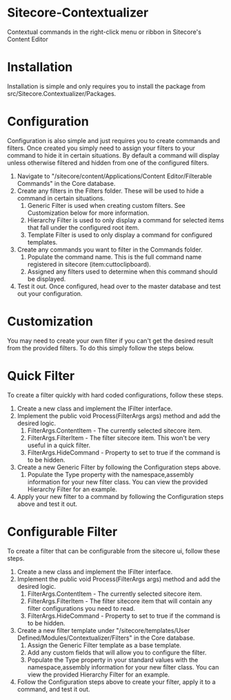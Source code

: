Sitecore-Contextualizer
=======================

Contextual commands in the right-click menu or ribbon in Sitecore's Content Editor

Installation
============

Installation is simple and only requires you to install the package from src/Sitecore.Contextualizer/Packages.

Configuration
=============

Configuration is also simple and just requires you to create commands and filters. Once created you simply need to assign your filters to your command to hide it in certain situations. By default a command will display unless otherwise filtered and hidden from one of the configured filters.

1.  Navigate to "/sitecore/content/Applications/Content Editor/Filterable Commands" in the Core database.
2.  Create any filters in the Filters folder. These will be used to hide a command in certain situations.
	1.  Generic Filter is used when creating custom filters. See Customization below for more information.
	2.  Hierarchy Filter is used to only display a command for selected items that fall under the configured root item.
	3.  Template Filter is used to only display a command for configured templates.
3.  Create any commands you want to filter in the Commands folder.
	1.  Populate the command name. This is the full command name registered in sitecore (item:cuttoclipboard).
	2.  Assigned any filters used to determine when this command should be displayed.
4.  Test it out. Once configured, head over to the master database and test out your configuration.

Customization
=============

You may need to create your own filter if you can't get the desired result from the provided filters. To do this simply follow the steps below.

Quick Filter
============

To create a filter quickly with hard coded configurations, follow these steps.

1.  Create a new class and implement the IFilter interface.
2.  Implement the public void Process(FilterArgs args) method and add the desired logic.
	1.  FilterArgs.ContentItem - The currently selected sitecore item.
	2.  FilterArgs.FilterItem - The filter sitecore item. This won't be very useful in a quick filter.
	3.  FilterArgs.HideCommand - Property to set to true if the command is to be hidden.
3.  Create a new Generic Filter by following the Configuration steps above.
	1.  Populate the Type property with the namespace,assembly information for your new filter class. You can view the provided Hierarchy Filter for an example.
4.  Apply your new filter to a command by following the Configuration steps above and test it out.

Configurable Filter
===================

To create a filter that can be configurable from the sitecore ui, follow these steps.

1.  Create a new class and implement the IFilter interface.
2.  Implement the public void Process(FilterArgs args) method and add the desired logic.
	1.  FilterArgs.ContentItem - The currently selected sitecore item.
	2.  FilterArgs.FilterItem - The filter sitecore item that will contain any filter configurations you need to read.
	3.  FilterArgs.HideCommand - Property to set to true if the command is to be hidden.
3.  Create a new filter template under "/sitecore/templates/User Defined/Modules/Contextualizer/Filters" in the Core database.
	1.  Assign the Generic Filter template as a base template.
	2.  Add any custom fields that will allow you to configure the filter.
	3.  Populate the Type property in your standard values with the namespace,assembly information for your new filter class. You can view the provided Hierarchy Filter for an example.
4.  Follow the Configuration steps above to create your filter, apply it to a command, and test it out.
